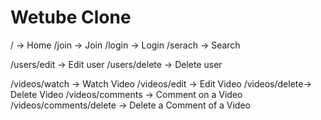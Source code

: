 # Wetube Clone

/ -> Home
/join -> Join
/login -> Login
/serach -> Search

/users/edit -> Edit user
/users/delete -> Delete user

/videos/watch -> Watch Video
/videos/edit -> Edit Video
/videos/delete-> Delete Video
/videos/comments -> Comment on a Video
/videos/comments/delete -> Delete a Comment of a Video
